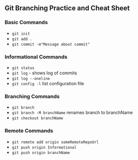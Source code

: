 ## Git Branching Practice and Cheat Sheet

### Basic Commands
* `git init`
* `git add .`
* `git commit -m"Message about commit"`

### Informational Commands
* `git status`
* `git log` - shows log of commits
* `git log --oneline`
* `git config -l` list configuration file

### Branching Commands
* `git branch`
* `git branch -M branchName` renames branch to branchName
* `git checkout branchName`

### Remote Commands
* `git remote add origin someRemoteRepoUrl`
* `git push origin Informational`
* `git push origin branchName`
